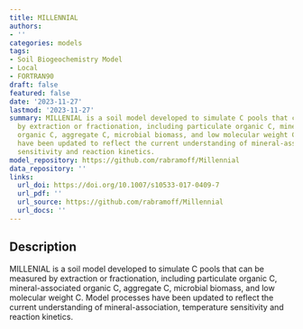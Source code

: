```yaml
---
title: MILLENNIAL
authors:
- ''
categories: models
tags:
- Soil Biogeochemistry Model
- Local
- FORTRAN90
draft: false
featured: false
date: '2023-11-27'
lastmod: '2023-11-27'
summary: MILLENIAL is a soil model developed to simulate C pools that can be measured
  by extraction or fractionation, including particulate organic C, mineral-associated
  organic C, aggregate C, microbial biomass, and low molecular weight C. Model processes
  have been updated to reflect the current understanding of mineral-association, temperature
  sensitivity and reaction kinetics.
model_repository: https://github.com/rabramoff/Millennial
data_repository: ''
links:
  url_doi: https://doi.org/10.1007/s10533-017-0409-7
  url_pdf: ''
  url_source: https://github.com/rabramoff/Millennial
  url_docs: ''
---
```


## Description

MILLENIAL is a soil model developed to simulate C pools that can be measured by extraction or fractionation, including particulate organic C, mineral-associated organic C, aggregate C, microbial biomass, and low molecular weight C. Model processes have been updated to reflect the current understanding of mineral-association, temperature sensitivity and reaction kinetics.

